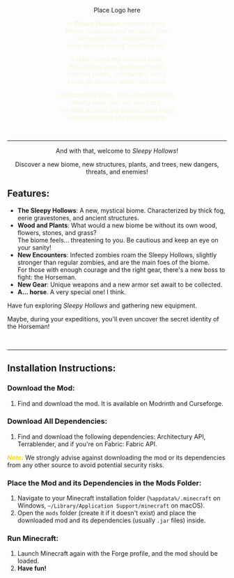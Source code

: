 <p align="center">Place Logo here</p>

<p align="center" style="color:beige;"><i>In <strong>Sleepy Hollows</strong>, shadows grow,<br>
Where mysteries and whispers flow.<br>
The cemeteries, cold and still,<br>
Hold secrets buried 'neath the hill.</i></p>

<p align="center" style="color:beige;"><i>A <strong>rider</strong> roams the haunted trails,<br>
With hollow eyes and armor pale.<br>
Infected plants, with twisted vines,<br>
Entangle dreams, distort the mind.</i></p>

<p align="center" style="color:beige;"><i>Old mansions loom, their windows black,<br>
Hiding what may not turn back.<br>
The <strong>rider’s</strong> curse, the plants’ cruel blight,<br>
Together weave the endless night.</i></p>

<br> 

<hr>

<p align="center">And with that, welcome to <em>Sleepy Hollows</em>!</p>

<p align="center">Discover a new biome, new structures, plants, and trees, new dangers, threats, and enemies!</p>

## Features:

- **The Sleepy Hollows**: A new, mystical biome. Characterized by thick fog, eerie gravestones, and ancient structures.
- **Wood and Plants**: What would a new biome be without its own wood, flowers, stones, and grass?  
  The biome feels... threatening to you. Be cautious and keep an eye on your sanity!
- **New Encounters**: Infected zombies roam the Sleepy Hollows, slightly stronger than regular zombies, and are the main foes of the biome.  
  For those with enough courage and the right gear, there's a new boss to fight: the Horseman.
- **New Gear**: Unique weapons and a new armor set await to be collected.
- **A... horse**. A very special one! I think.

Have fun exploring *Sleepy Hollows* and gathering new equipment.

Maybe, during your expeditions, you'll even uncover the secret identity of the Horseman!

<br>

<hr>

## Installation Instructions:

### Download the Mod:

1. Find and download the mod. It is available on Modrinth and Curseforge.

### Download All Dependencies:

1. Find and download the following dependencies: Architectury API, Terrablender, and if you're on Fabric: Fabric API.

<p><strong><em><span style="color:gold;">Note:</span></em></strong> We strongly advise against downloading the mod or its dependencies from any other source to avoid potential security risks.</p>

### Place the Mod and its Dependencies in the Mods Folder:

1. Navigate to your Minecraft installation folder (`%appdata%/.minecraft` on Windows, `~/Library/Application Support/minecraft` on macOS).
2. Open the `mods` folder (create it if it doesn't exist) and place the downloaded mod and its dependencies (usually `.jar` files) inside.

### Run Minecraft:

1. Launch Minecraft again with the Forge profile, and the mod should be loaded.  
2. **Have fun!**
